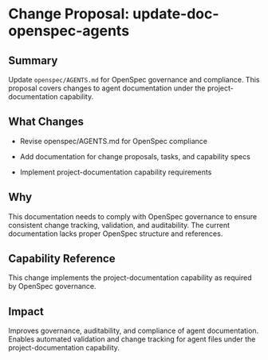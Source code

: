 # Change Proposal: update-doc-openspec-agents

## Summary

Update `openspec/AGENTS.md` for OpenSpec governance and compliance. This proposal covers changes to agent documentation under the project-documentation capability.

## What Changes

- Revise openspec/AGENTS.md for OpenSpec compliance

- Add documentation for change proposals, tasks, and capability specs

- Implement project-documentation capability requirements

## Why

This documentation needs to comply with OpenSpec governance to ensure consistent change tracking, validation, and auditability. The current documentation lacks proper OpenSpec structure and references.

## Capability Reference

This change implements the project-documentation capability as required by OpenSpec governance.

## Impact

Improves governance, auditability, and compliance of agent documentation. Enables automated validation and change tracking for agent files under the project-documentation capability.

